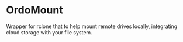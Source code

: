 # OrdoMount

Wrapper for rclone that to help mount remote drives locally, integrating cloud storage with your file system.
